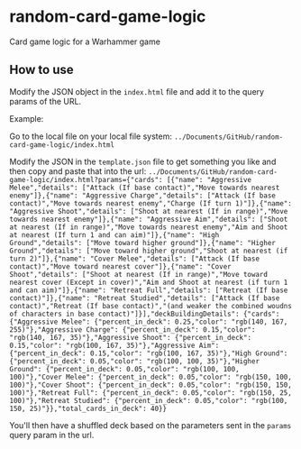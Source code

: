 # random-card-game-logic

Card game logic for a Warhammer game

## How to use

Modify the JSON object in the `index.html` file and add it to the query params of the URL. 

Example:

Go to the local file on your local file system: `../Documents/GitHub/random-card-game-logic/index.html`

Modify the JSON in the `template.json` file to get something you like and then copy and paste that into the url: `../Documents/GitHub/random-card-game-logic/index.html?params={"cards": [{"name": "Aggressive Melee","details": ["Attack (If base contact)","Move towards nearest enemy"]},{"name": "Aggressive Charge","details": ["Attack (If base contact)","Move towards nearest enemy","Charge (If turn 1)"]},{"name": "Aggressive Shoot","details": ["Shoot at nearest (If in range)","Move towards nearest enemy"]},{"name": "Aggressive Aim","details": ["Shoot at nearest (If in range)","Move towards nearest enemy","Aim and Shoot at nearest (If turn 1 and can aim)"]},{"name": "High Ground","details": ["Move toward higher ground"]},{"name": "Higher Ground","details": ["Move toward higher ground","Shoot at nearest (if turn 2)"]},{"name": "Cover Melee","details": ["Attack (If base contact)","Move toward nearest cover"]},{"name": "Cover Shoot","details": ["Shoot at nearest (If in range)","Move toward nearest cover (Except in cover)","Aim and Shoot at nearest (if turn 1 and can aim)"]},{"name": "Retreat Full","details": ["Retreat (If base contact)"]},{"name": "Retreat Studied","details": ["Attack (If base contact)","Retreat (If base contact)","(and weaker the combined woudns of characters in base contact)"]}],"deckBuildingDetails": {"cards": {"Aggressive Melee": {"percent_in_deck": 0.25,"color": "rgb(140, 167, 255)"},"Aggressive Charge": {"percent_in_deck": 0.15,"color": "rgb(140, 167, 35)"},"Aggressive Shoot": {"percent_in_deck": 0.15,"color": "rgb(100, 167, 35)"},"Aggressive Aim": {"percent_in_deck": 0.15,"color": "rgb(100, 167, 35)"},"High Ground": {"percent_in_deck": 0.05,"color": "rgb(100, 100, 35)"},"Higher Ground": {"percent_in_deck": 0.05,"color": "rgb(100, 100, 100)"},"Cover Melee": {"percent_in_deck": 0.05,"color": "rgb(150, 100, 100)"},"Cover Shoot": {"percent_in_deck": 0.05,"color": "rgb(150, 150, 100)"},"Retreat Full": {"percent_in_deck": 0.05,"color": "rgb(150, 25, 100)"},"Retreat Studied": {"percent_in_deck": 0.05,"color": "rgb(100, 150, 25)"}},"total_cards_in_deck": 40}}`


You'll then have a shuffled deck based on the parameters sent in the `params` query param in the url.
